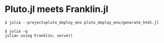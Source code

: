 # Pluto.jl meets Franklin.jl

```console
$ julia --project=pluto_deploy_env pluto_deploy_env/generate_html.jl
```

```console
$ julia -q
julia> using Franklin; serve()
```

